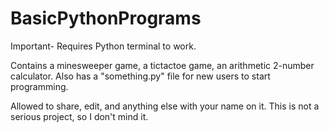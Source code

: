 # BasicPythonPrograms
Important- Requires Python terminal to work.

Contains a minesweeper game, a tictactoe game, an arithmetic 2-number calculator. Also has a "something.py" file for new users to start programming.

Allowed to share, edit, and anything else with your name on it. This is not a serious project, so I don't mind it.
